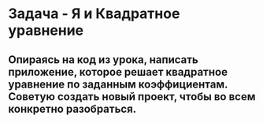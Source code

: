# Задача - Я и Квадратное уравнение
Опираясь на код из урока, написать приложение, которое решает квадратное уравнение по заданным коэффициентам. Советую создать новый проект, чтобы во всем конкретно разобраться. 
--- 
